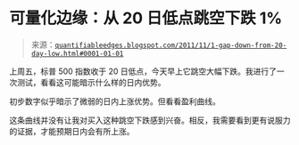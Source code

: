 <!--yml

类别：未分类

日期：2024-05-18 08:54:02

-->

# 可量化边缘：从 20 日低点跳空下跌 1%

> 来源：[`quantifiableedges.blogspot.com/2011/11/1-gap-down-from-20-day-low.html#0001-01-01`](http://quantifiableedges.blogspot.com/2011/11/1-gap-down-from-20-day-low.html#0001-01-01)

上周五，标普 500 指数收于 20 日低点，今天早上它跳空大幅下跌。我进行了一次测试，看看这可能暗示什么样的日内优势。

初步数字似乎暗示了微弱的日内上涨优势。但看看盈利曲线。

这条曲线并没有让我对买入这种跳空下跌感到兴奋。相反，我需要看到更有说服力的证据，才能预期日内会有所上涨。
